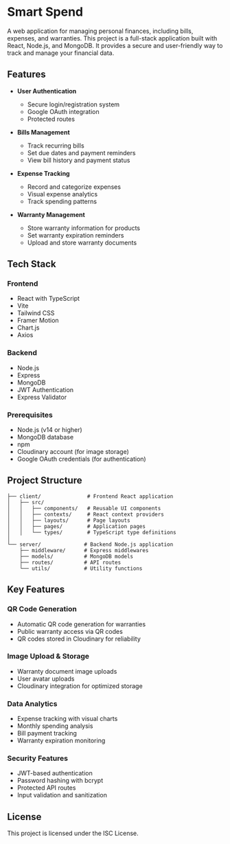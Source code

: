 # Smart Spend

A web application for managing personal finances, including bills, expenses, and warranties. This project is a full-stack application built with React, Node.js, and MongoDB. It provides a secure and user-friendly way to track and manage your financial data.

## Features

- **User Authentication**

  - Secure login/registration system
  - Google OAuth integration
  - Protected routes

- **Bills Management**

  - Track recurring bills
  - Set due dates and payment reminders
  - View bill history and payment status

- **Expense Tracking**

  - Record and categorize expenses
  - Visual expense analytics
  - Track spending patterns

- **Warranty Management**

  - Store warranty information for products
  - Set warranty expiration reminders
  - Upload and store warranty documents

## Tech Stack

### Frontend

- React with TypeScript
- Vite
- Tailwind CSS
- Framer Motion
- Chart.js
- Axios

### Backend

- Node.js
- Express
- MongoDB
- JWT Authentication
- Express Validator

### Prerequisites

- Node.js (v14 or higher)
- MongoDB database
- npm
- Cloudinary account (for image storage)
- Google OAuth credentials (for authentication)

## Project Structure

```
├── client/               # Frontend React application
│   ├── src/
│   │   ├── components/   # Reusable UI components
│   │   ├── contexts/     # React context providers
│   │   ├── layouts/      # Page layouts
│   │   ├── pages/        # Application pages
│   │   └── types/        # TypeScript type definitions
│
└── server/              # Backend Node.js application
    ├── middleware/      # Express middlewares
    ├── models/          # MongoDB models
    ├── routes/          # API routes
    └── utils/           # Utility functions
```

## Key Features

### QR Code Generation

- Automatic QR code generation for warranties
- Public warranty access via QR codes
- QR codes stored in Cloudinary for reliability

### Image Upload & Storage

- Warranty document image uploads
- User avatar uploads
- Cloudinary integration for optimized storage

### Data Analytics

- Expense tracking with visual charts
- Monthly spending analysis
- Bill payment tracking
- Warranty expiration monitoring

### Security Features

- JWT-based authentication
- Password hashing with bcrypt
- Protected API routes
- Input validation and sanitization

## License

This project is licensed under the ISC License.
